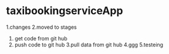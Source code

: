 # taxibookingserviceApp

1.changes
2.moved to stages

1. get code from git hub
2. push code to git hub
3.pull data from git hub
4.ggg
5.testeing 